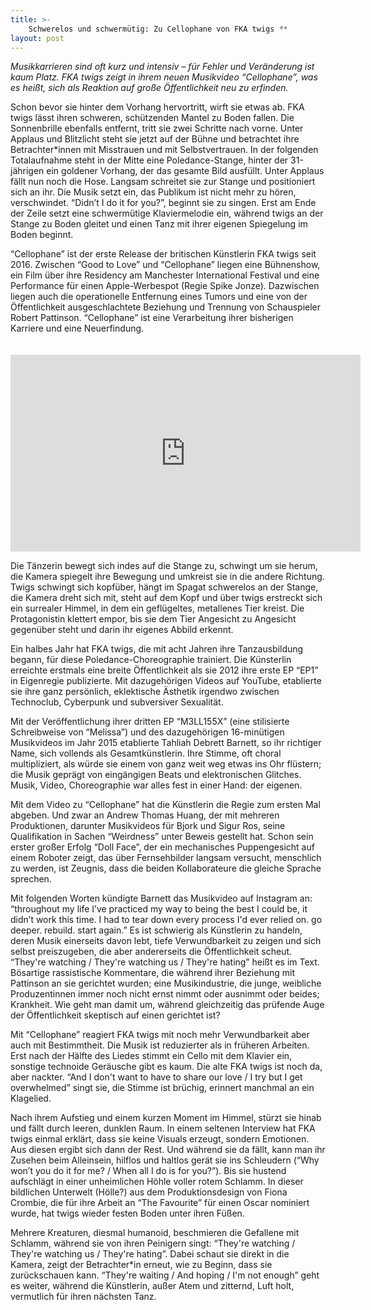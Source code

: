 ```yaml
---
title: >-
    Schwerelos und schwermütig: Zu Cellophane von FKA twigs ᵈᵉ
layout: post
---
```

_Musikkarrieren sind oft kurz und intensiv – für Fehler und Veränderung ist kaum Platz. FKA twigs zeigt in ihrem neuen Musikvideo “Cellophane”, was es heißt, sich als Reaktion auf große Öffentlichkeit neu zu erfinden._

Schon bevor sie hinter dem Vorhang hervortritt, wirft sie etwas ab. FKA twigs lässt ihren schweren, schützenden Mantel zu Boden fallen. Die Sonnenbrille ebenfalls entfernt, tritt sie zwei Schritte nach vorne. Unter Applaus und Blitzlicht steht sie jetzt auf der Bühne und betrachtet ihre Betrachter\*innen mit Misstrauen und mit Selbstvertrauen. In der folgenden Totalaufnahme steht in der Mitte eine Poledance-Stange, hinter der 31-jährigen ein goldener Vorhang, der das gesamte Bild ausfüllt. Unter Applaus fällt nun noch die Hose. Langsam schreitet sie zur Stange und positioniert sich an ihr. Die Musik setzt ein, das Publikum ist nicht mehr zu hören, verschwindet. “Didn’t I do it for you?”, beginnt sie zu singen. Erst am Ende der Zeile setzt eine schwermütige Klaviermelodie ein, während twigs an der Stange zu Boden gleitet und einen Tanz mit ihrer eigenen Spiegelung im Boden beginnt.

“Cellophane” ist der erste Release der britischen Künstlerin FKA twigs seit 2016. Zwischen “Good to Love” und “Cellophane” liegen eine Bühnenshow, ein Film über ihre Residency am Manchester International Festival und eine Performance für einen Apple-Werbespot (Regie Spike Jonze). Dazwischen liegen auch die operationelle Entfernung eines Tumors und eine von der Öffentlichkeit ausgeschlachtete Beziehung und Trennung von Schauspieler Robert Pattinson. “Cellophane” ist eine Verarbeitung ihrer bisherigen Karriere und eine Neuerfindung.

<iframe width="560" height="315" src="https://www.youtube.com/embed/YkLjqFpBh84" style="margin-top: 20px;" frameborder="0" allow="accelerometer; autoplay; encrypted-media; gyroscope; picture-in-picture" allowfullscreen></iframe>

Die Tänzerin bewegt sich indes auf die Stange zu, schwingt um sie herum, die Kamera spiegelt ihre Bewegung und umkreist sie in die andere Richtung. Twigs schwingt sich kopfüber, hängt im Spagat schwerelos an der Stange, die Kamera dreht sich mit, steht auf dem Kopf und über twigs erstreckt sich ein surrealer Himmel, in dem ein geflügeltes, metallenes Tier kreist. Die Protagonistin klettert empor, bis sie dem Tier Angesicht zu Angesicht gegenüber steht und darin ihr eigenes Abbild erkennt.

Ein halbes Jahr hat FKA twigs, die mit acht Jahren ihre Tanzausbildung begann, für diese Poledance-Choreographie trainiert. Die Künsterlin erreichte erstmals eine breite Öffentlichkeit als sie 2012 ihre erste EP “EP1” in Eigenregie publizierte. Mit dazugehörigen Videos auf YouTube, etablierte sie ihre ganz persönlich, eklektische Ästhetik irgendwo zwischen Technoclub, Cyberpunk und subversiver Sexualität. 

Mit der Veröffentlichung ihrer dritten EP “M3LL155X” (eine stilisierte Schreibweise von “Melissa”) und des dazugehörigen 16-minütigen Musikvideos im Jahr 2015 etablierte Tahliah Debrett Barnett, so ihr richtiger Name, sich vollends als Gesamtkünstlerin. Ihre Stimme, oft choral multipliziert, als würde sie einem von ganz weit weg etwas ins Ohr flüstern; die Musik geprägt von eingängigen Beats und elektronischen Glitches. Musik, Video, Choreographie war alles fest in einer Hand: der eigenen.

Mit dem Video zu “Cellophane” hat die Künstlerin die Regie zum ersten Mal abgeben. Und zwar an Andrew Thomas Huang, der mit mehreren Produktionen, darunter Musikvideos für Bjork und Sigur Ros, seine Qualifikation in Sachen “Weirdness” unter Beweis gestellt hat. Schon sein erster großer Erfolg “Doll Face”, der ein mechanisches Puppengesicht auf einem Roboter zeigt, das über Fernsehbilder langsam versucht, menschlich zu werden, ist Zeugnis, dass die beiden Kollaborateure die gleiche Sprache sprechen.

Mit folgenden Worten kündigte Barnett das Musikvideo auf Instagram an: “throughout my life I’ve practiced my way to being the best I could be, it didn’t work this time. I had to tear down every process I'd ever relied on. go deeper. rebuild. start again.” Es ist schwierig als Künstlerin zu handeln, deren Musik einerseits davon lebt, tiefe Verwundbarkeit zu zeigen und sich selbst preiszugeben, die aber andererseits die Öffentlichkeit scheut. “They're watching / They're watching us / They're hating” heißt es im Text. Bösartige rassistische Kommentare, die während ihrer Beziehung mit Pattinson an sie gerichtet wurden; eine Musikindustrie, die junge, weibliche Produzentinnen immer noch nicht ernst nimmt oder ausnimmt oder beides; Krankheit. Wie geht man damit um, während gleichzeitig das prüfende Auge der Öffentlichkeit skeptisch auf einen gerichtet ist?

Mit “Cellophane” reagiert FKA twigs mit noch mehr Verwundbarkeit aber auch mit Bestimmtheit. Die Musik ist reduzierter als in früheren Arbeiten. Erst nach der Hälfte des Liedes stimmt ein Cello mit dem Klavier ein, sonstige technoide Geräusche gibt es kaum. Die alte FKA twigs ist noch da, aber nackter. “And I don't want to have to share our love / I try but I get overwhelmed” singt sie, die Stimme ist brüchig, erinnert manchmal an ein Klagelied.

Nach ihrem Aufstieg und einem kurzen Moment im Himmel, stürzt sie hinab und fällt durch leeren, dunklen Raum. In einem seltenen Interview hat FKA twigs einmal erklärt, dass sie keine Visuals erzeugt, sondern Emotionen. Aus diesen ergibt sich dann der Rest. Und während sie da fällt, kann man ihr Zusehen beim Alleinsein, hilflos und haltlos gerät sie ins Schleudern (“Why won’t you do it for me? / When all I do is for you?”). Bis sie hustend aufschlägt in einer unheimlichen Höhle voller rotem Schlamm. In dieser bildlichen Unterwelt (Hölle?) aus dem Produktionsdesign von Fiona Crombie, die für ihre Arbeit an “The Favourite” für einen Oscar nominiert wurde, hat twigs wieder festen Boden unter ihren Füßen.

Mehrere Kreaturen, diesmal humanoid, beschmieren die Gefallene mit Schlamm, während sie von ihren Peinigern singt: “They're watching / They're watching us / They're hating”. Dabei schaut sie direkt in die Kamera, zeigt der Betrachter\*in erneut, wie zu Beginn, dass sie zurückschauen kann. “They're waiting / And hoping / I'm not enough” geht es weiter, während die Künstlerin, außer Atem und zitternd, Luft holt, vermutlich für ihren nächsten Tanz.
